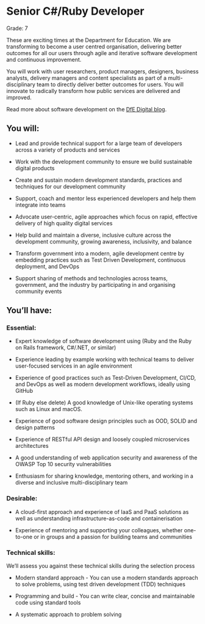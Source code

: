 # Senior C#/Ruby Developer
Grade: 7

These are exciting times at the Department for Education. We are transforming to become a user centred organisation, delivering better outcomes for all our users through agile and iterative software development and continuous improvement.

You will work with user researchers, product managers, designers, business analysts, delivery managers and content specialists as part of a multi-disciplinary team to directly deliver better outcomes for users. You will innovate to radically transform how public services are delivered and improved.

Read more about software development on the 
[DfE Digital blog](https://dfedigital.blog.gov.uk/2020/10/06/software-developers/).

## You will:

 * Lead and provide technical support for a large team of developers across a variety of products and services
    
 * Work with the development community to ensure we build sustainable digital products
    
 * Create and sustain modern development standards, practices and techniques for our development community
    
 * Support, coach and mentor less experienced developers and help them integrate into teams
    
 * Advocate user-centric, agile approaches which focus on rapid, effective delivery of high quality digital services
  
 * Help build and maintain a diverse, inclusive culture across the development community, growing awareness, inclusivity, and balance
    
 * Transform government into a modern, agile development centre by embedding practices such as Test Driven Development, continuous deployment, and DevOps
    
 * Support sharing of methods and technologies across teams, government, and the industry by participating in and organising community events
    
## You’ll have:

### Essential:

 * Expert knowledge of software development using (Ruby and the Ruby on Rails framework, C#/.NET, or similar)
  
 * Experience leading by example working with technical teams to deliver user-focused services in an agile environment
   
 * Experience of good practices such as Test-Driven Development, CI/CD, and DevOps as well as modern development workflows, ideally using GitHub
    
 * (If Ruby else delete) A good knowledge of Unix-like operating systems such as Linux and macOS.
   
 * Experience of good software design principles such as OOD, SOLID and design patterns
    
 * Experience of RESTful API design and loosely coupled microservices architectures
    
 * A good understanding of web application security and awareness of the OWASP Top 10 security vulnerabilities
    
 * Enthusiasm for sharing knowledge, mentoring others, and working in a diverse and inclusive multi-disciplinary team
  
### Desirable:

 * A cloud-first approach and experience of IaaS and PaaS solutions as well as understanding infrastructure-as-code and containerisation
    
 * Experience of mentoring and supporting your colleagues, whether one-to-one or in groups and a passion for building teams and communities
    
### Technical skills:

We’ll assess you against these technical skills during the selection process

 * Modern standard approach - You can use a modern standards approach to solve problems, using test driven development (TDD) techniques
  
 * Programming and build - You can write clear, concise and maintainable code using standard tools
 
 * A systematic approach to problem solving
